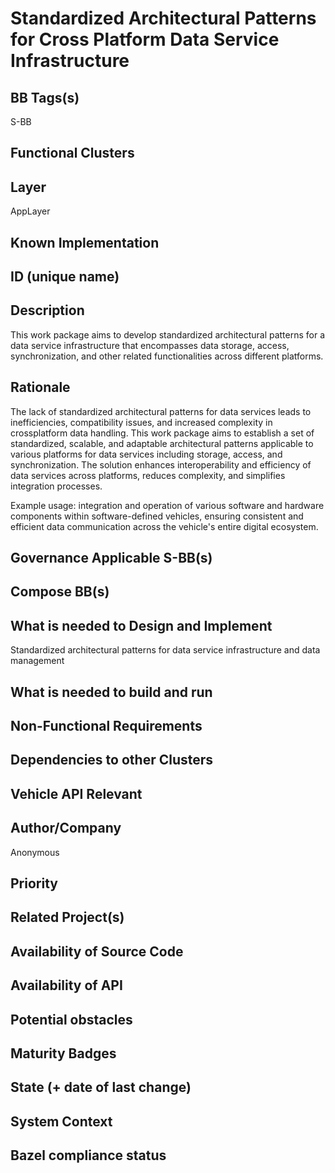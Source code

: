 # Standardized Architectural Patterns for Cross Platform Data Service Infrastructure
## BB Tags(s)
<!-- Tag(s) define in which area(s) (cloud, in-vehicle) the BB is executed, and what type of BB it is (tool, process, microservice) -->
S-BB

## Functional Clusters
<!-- In which Functional Cluster the BB be located; if none of the existing fit new required -->

## Layer
<!-- AppLayer, MWLayer, OSLayer, HWLayer -->
AppLayer

## Known Implementation

## ID (unique name)

## Description
<!-- General Description of the BB -->
This work package aims to develop standardized architectural patterns for a data service infrastructure that encompasses data storage, access, synchronization, and other related functionalities across different platforms.

## Rationale
<!-- Explanation why we need the BB; what problem want to be solved -->
The lack of standardized architectural patterns for data services leads to inefficiencies, compatibility issues, and increased complexity in crossplatform data handling. This work package aims to establish a set of standardized, scalable, and adaptable architectural patterns applicable to various platforms for data services including storage, access, and synchronization. The solution enhances interoperability and efficiency of data services across platforms, reduces complexity, and simplifies integration processes.  

Example usage: integration and operation of various software and hardware components within software-defined vehicles, ensuring consistent and efficient data communication across the vehicle's entire digital ecosystem.

## Governance Applicable S-BB(s)
<!-- Reference to e.g. UN/EU CRA Cyber Resilience Act; UNECE 156 - Software update and software update management system
Reference to defined S-BB(s) 
Reference to e.g. IS026262, AUTOSAR Spec. X -->

## Compose BB(s)
<!-- Link to required BB(s) 
E.g. BB-SC StateManagement 
BB is a composition of other BBs -->

## What is needed to Design and Implement
<!-- e.g. we expect to have a certain HW capability and or SW environment or Tool support, or a documentation, or an extra audit, or Test, or Compiler, or Prog. Language, … -->
Standardized architectural patterns for data service infrastructure and data management

## What is needed to build and run
<!-- e.g. we expect to have a certain HW capability, or Runtime Environment, or Pre-configuration, or Code-signing, or Test, … -->

## Non-Functional Requirements
<!-- With respect to Safety, Security, Realtime, … -->

## Dependencies to other Clusters
<!-- Other clusters are needed. FC Security, FC Storage, …
e.g. If FC Security : Security BBs are needed but you can choose for example crypto BB-SC from company A or crypto BB-SC from company B; several compositions may work -->

## Vehicle API Relevant
<!-- If “Yes exists” – where – e.g. COVESA VSS 
If “No” – nothing more to do 
If “Yes, proposal for additional Signals/Information – what should be made available, and where e.g. via (COVESA) VSS/VISS -->

## Author/Company
Anonymous

## Priority
<!-- High, Medium, Low -->

## Related Project(s)
<!-- If Yes – e.g. The BB should be used/added in the Eclipse Blueprint A – for demo purposes, show added value,
If No – Project Proposal (e.g. WP4 in FEDERATE, or in the SDV EcoSystem Community Framework -->

## Availability of Source Code
<!-- Yes / License (e.g. Yes/MIT) 
No – Commercial Closed Source -->

## Availability of API
<!-- Yes / License (e.g. Yes/Apache 2.0)
No - Commercial -->

## Potential obstacles

## Maturity Badges
<!-- taken over from Eclipse SDV Process 
See Definition of Badges and their Flavors 
https://gitlab.eclipse.org/eclipse-wg/sdv-wg/sdv-technical-alignment/sdv-technical-topics/sdv-process/sdv-process-definition/-/wikis/Definition%20of%20Badges%20and%20their%20Flavors 


| 			| Documentation | Requirements | Coding Guidelines | Testing | Release Process |
| --------- |:-------------:|:------------:|:-----------------:|:-------:|:---------------:|
| Gold		| Badgelevel    | Badgelevel   | Badgelevel		   | Badgelevel	 | Badgelevel  |
| Silver	| Badgelevel    | Badgelevel   | Badgelevel	  	   | Badgelevel	 | Badgelevel  |
| Bronze	| Badgelevel   	| Badgelevel   | Badgelevel	       | Badgelevel	 | Badgelevel  |
| No		| Badgelevel   	| Badgelevel   | Badgelevel	       | Badgelevel	 | Badgelevel  |
| NotDefined| Badgelevel   	| Badgelevel   | Badgelevel	       | Badgelevel	 | Badgelevel  |

Options:
NotDefined/No/Bronze/Silver/Gold

Example:
| 			| Documentation | Requirements | Coding Guidelines | Testing | Release Process |
| --------- |:-------------:|:------------:|:-----------------:|:-------:|:---------------:|
| Level		| [Gold](urlToDoc)| No 		   | Notdefined		   | Bronze	 | [Silver](urlToDoc) |


-->

## State (+ date of last change)
<!-- 
- Incubating (no code yet)
- Implementation started
- First public release available
- Used in production by 1 OEM
- Used in production by >1 OEM
- Abandoned
 -->

## System Context
<!-- 
OS and runtime/framework requirements

eg.

- AGL
- QNX
- ROS-based
- container runtime
- web assembly
- web service
 -->

## Bazel compliance status
<!-- The S-CORE project requires all BB contributions to be ready for BAZEL compliant (https://github.com/bazelbuild/bazel)-->
